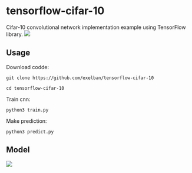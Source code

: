 # tensorflow-cifar-10
Cifar-10 convolutional network implementation example using TensorFlow library.
![](http://bodya.net/data/Zrzut%20ekranu%202017-03-19%20o%2019.10.46.png)

## Usage
Download codde:
```shell
git clone https://github.com/exelban/tensorflow-cifar-10

cd tensorflow-cifar-10
```

Train cnn:
```shell
python3 train.py
```


Make prediction:
```shell
python3 predict.py
```

## Model
![](http://bodya.net/data/Zrzut%20ekranu%202017-03-19%20o%2019.11.18.png)
